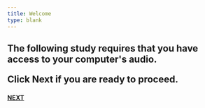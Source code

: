 ```yaml
---
title: Welcome
type: blank
---
```

<head>
<link rel="stylesheet" href="styles.css">
</head>

## The following study requires that you have access to your computer's audio. <p> Click Next if you are ready to proceed. 


**[NEXT](C:\Backup\Ecosounds\GitHub\interaction-experiments\content\experiments\fcs\ethics.md)**

